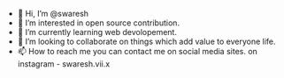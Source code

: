 - 👋 Hi, I’m @swaresh
- 👀 I’m interested in open source contribution.
- 🌱 I’m currently learning web devolopement.
- 💞️ I’m looking to collaborate on things which add value to everyone life.
- 📫 How to reach me you can  contact me on social media sites.
on instagram - swaresh.vii.x

<!---
swaresh-710/swaresh-710 is a ✨ special ✨ repository because its `README.md` (this file) appears on your GitHub profile.
You can click the Preview link to take a look at your changes.
--->
